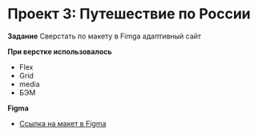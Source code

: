 # Проект 3: Путешествие по России

**Задание**
Сверстать по макету в Fimga адаптивный сайт

**При верстке использовалось**
* Flex
* Grid
* media
* БЭМ

**Figma**

* [Ссылка на макет в Figma](https://www.figma.com/file/5S2WSbEFL6awjVWJ0NWL8Q/Sprint-3_-Russia-_-desktop-mobile?node-id=28503%3A0)
